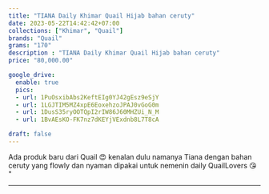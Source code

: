 ```yaml
---
title: "TIANA Daily Khimar Quail Hijab bahan ceruty"
date: 2023-05-22T14:42:42+07:00
collections: ["Khimar", "Quail"]
brands: "Quail"
grams: "170"
description : "TIANA Daily Khimar Quail Hijab bahan ceruty"
price: "80,000.00"

google_drive:
  enable: true
  pics:
  - url: 1PuOsxibAbs2KeftEIg0YJ42gEsz9eSjY
  - url: 1LGJTIM5MZ4xpE6EoxehzoJPAJ0vGoG0m
  - url: 1DusS35ryOOTQpI2rIW86J60MHZUi_N_M
  - url: 1BvAEsKO-FK7nz7dKEYjVExdnb8L7T8cA

draft: false
---
```


Ada produk baru dari Quail 😍 kenalan dulu namanya Tiana dengan bahan ceruty yang flowly dan nyaman dipakai untuk nemenin daily QuailLovers 😘 "

-----    
 
